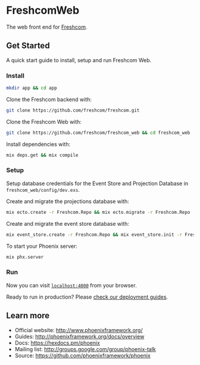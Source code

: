 # FreshcomWeb

The web front end for [Freshcom](https://github.com/freshcom/freshcom).

## Get Started

A quick start guide to install, setup and run Freshcom Web.

### Install

```bash
mkdir app && cd app
```

Clone the Freshcom backend with:
```bash
git clone https://github.com/freshcom/freshcom.git
```

Clone the Freshcom Web with:
```bash
git clone https://github.com/freshcom/freshcom_web && cd freshcom_web
```

Install dependencies with:
```bash
mix deps.get && mix compile
```

### Setup

Setup database credentials for the Event Store and Projection Database in
`freshcom_web/config/dev.exs`.

Create and migrate the projections database with:
```bash
mix ecto.create -r Freshcom.Repo && mix ecto.migrate -r Freshcom.Repo
```

Create and migrate the event store database with:
```bash
mix event_store.create -r Freshcom.Repo && mix event_store.init -r Freshcom.Repo
```

To start your Phoenix server:
```bash
mix phx.server
```

### Run

Now you can visit [`localhost:4000`](http://localhost:4000) from your browser.

Ready to run in production? Please [check our deployment guides](http://www.phoenixframework.org/docs/deployment).


## Learn more

  * Official website: http://www.phoenixframework.org/
  * Guides: http://phoenixframework.org/docs/overview
  * Docs: https://hexdocs.pm/phoenix
  * Mailing list: http://groups.google.com/group/phoenix-talk
  * Source: https://github.com/phoenixframework/phoenix

